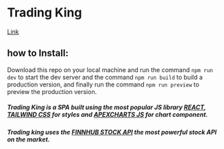 # Trading King

[Link](https://x-vneer.github.io/Trading-King/)

## how to Install:

Download this repo on your local machine and run the command `npm run dev` to start the dev server and the command `npm run build` to build a production version, and finally run the command `npm run preview` to preview the production version.

##### Trading King is a SPA built using the most popular JS library [REACT](https://reactjs.org/), [TAILWIND CSS](https://tailwindcss.com/) for styles and [APEXCHARTS JS](https://apexcharts.com/) for chart component.

##### Trading king uses the [FINNHUB STOCK API](https://finnhub.io/) the most powerful stock API on the market.
